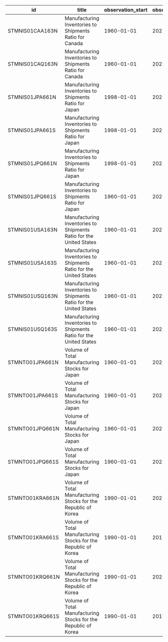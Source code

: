 | id              | title                                                              | observation_start   | observation_end   |
|-----------------|--------------------------------------------------------------------|---------------------|-------------------|
| STMNIS01CAA163N | Manufacturing Inventories to Shipments Ratio for Canada            | 1960-01-01          | 2021-01-01        |
| STMNIS01CAQ163N | Manufacturing Inventories to Shipments Ratio for Canada            | 1960-01-01          | 2022-01-01        |
| STMNIS01JPA661N | Manufacturing Inventories to Shipments Ratio for Japan             | 1998-01-01          | 2021-01-01        |
| STMNIS01JPA661S | Manufacturing Inventories to Shipments Ratio for Japan             | 1998-01-01          | 2021-01-01        |
| STMNIS01JPQ661N | Manufacturing Inventories to Shipments Ratio for Japan             | 1998-01-01          | 2022-04-01        |
| STMNIS01JPQ661S | Manufacturing Inventories to Shipments Ratio for Japan             | 1960-01-01          | 2022-04-01        |
| STMNIS01USA163N | Manufacturing Inventories to Shipments Ratio for the United States | 1960-01-01          | 2021-01-01        |
| STMNIS01USA163S | Manufacturing Inventories to Shipments Ratio for the United States | 1960-01-01          | 2021-01-01        |
| STMNIS01USQ163N | Manufacturing Inventories to Shipments Ratio for the United States | 1960-01-01          | 2022-01-01        |
| STMNIS01USQ163S | Manufacturing Inventories to Shipments Ratio for the United States | 1960-01-01          | 2022-01-01        |
| STMNTO01JPA661N | Volume of Total Manufacturing Stocks for Japan                     | 1960-01-01          | 2021-01-01        |
| STMNTO01JPA661S | Volume of Total Manufacturing Stocks for Japan                     | 1960-01-01          | 2021-01-01        |
| STMNTO01JPQ661N | Volume of Total Manufacturing Stocks for Japan                     | 1960-01-01          | 2022-04-01        |
| STMNTO01JPQ661S | Volume of Total Manufacturing Stocks for Japan                     | 1960-01-01          | 2022-04-01        |
| STMNTO01KRA661N | Volume of Total Manufacturing Stocks for the Republic of Korea     | 1990-01-01          | 2021-01-01        |
| STMNTO01KRA661S | Volume of Total Manufacturing Stocks for the Republic of Korea     | 1990-01-01          | 2017-01-01        |
| STMNTO01KRQ661N | Volume of Total Manufacturing Stocks for the Republic of Korea     | 1990-01-01          | 2022-04-01        |
| STMNTO01KRQ661S | Volume of Total Manufacturing Stocks for the Republic of Korea     | 1990-01-01          | 2017-10-01        |